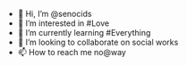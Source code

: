 - 👋 Hi, I’m @senocids
- 👀 I’m interested in #Love
- 🌱 I’m currently learning #Everything
- 💞️ I’m looking to collaborate on social works
- 📫 How to reach me no@way

<!---
senocids/senocids is a ✨ special ✨ repository because its `README.md` (this file) appears on your GitHub profile.
You can click the Preview link to take a look at your changes.
--->
